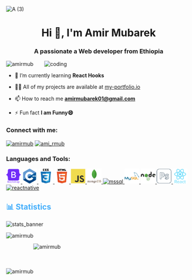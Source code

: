 ![A (3)](https://github.com/user-attachments/assets/1f73dd72-07c8-494e-b0ad-a0a0cf864610)


<h1 align="center">Hi 👋, I'm Amir Mubarek</h1>
<h3 align="center">A passionate a Web developer from Ethiopia</h3>
<img align="right" alt="coding" width="400px" src="https://as1.ftcdn.net/v2/jpg/10/04/21/54/1000_F_1004215499_v2M0f1XpEQuFJQyI8qy82N0oExck8gyS.jpg">

<p align="left"> <img src="https://komarev.com/ghpvc/?username=amirmub&label=Profile%20views&color=0e75b6&style=flat" alt="amirmub" /> </p>

- 🌱 I’m currently learning **React Hooks**

- 👨‍💻 All of my projects are available at [my-portfolio.io](https://my-portfolio.io)

- 📫 How to reach me **amirmubarek01@gmail.com**

- ⚡ Fun fact **I am Funny😄**

<h3 align="left">Connect with me:</h3>
<p align="left">
<a href="https://linkedin.com/in/amirmub" target="blank"><img align="center" src="https://raw.githubusercontent.com/rahuldkjain/github-profile-readme-generator/master/src/images/icons/Social/linked-in-alt.svg" alt="amirmub" height="30" width="40" /></a>
<a href="https://instagram.com/ami_rmub" target="blank"><img align="center" src="https://raw.githubusercontent.com/rahuldkjain/github-profile-readme-generator/master/src/images/icons/Social/instagram.svg" alt="ami_rmub" height="30" width="40" /></a>
</p>

<h3 align="left">Languages and Tools:</h3>
<p align="left"> <a href="https://getbootstrap.com" target="_blank" rel="noreferrer"> <img src="https://raw.githubusercontent.com/devicons/devicon/master/icons/bootstrap/bootstrap-plain-wordmark.svg" alt="bootstrap" width="40" height="40"/> </a> <a href="https://www.w3schools.com/cpp/" target="_blank" rel="noreferrer"> <img src="https://raw.githubusercontent.com/devicons/devicon/master/icons/cplusplus/cplusplus-original.svg" alt="cplusplus" width="40" height="40"/> </a> <a href="https://www.w3schools.com/css/" target="_blank" rel="noreferrer"> <img src="https://raw.githubusercontent.com/devicons/devicon/master/icons/css3/css3-original-wordmark.svg" alt="css3" width="40" height="40"/> </a> <a href="https://www.w3.org/html/" target="_blank" rel="noreferrer"> <img src="https://raw.githubusercontent.com/devicons/devicon/master/icons/html5/html5-original-wordmark.svg" alt="html5" width="40" height="40"/> </a> <a href="https://developer.mozilla.org/en-US/docs/Web/JavaScript" target="_blank" rel="noreferrer"> <img src="https://raw.githubusercontent.com/devicons/devicon/master/icons/javascript/javascript-original.svg" alt="javascript" width="40" height="40"/> </a> <a href="https://www.mongodb.com/" target="_blank" rel="noreferrer"> <img src="https://raw.githubusercontent.com/devicons/devicon/master/icons/mongodb/mongodb-original-wordmark.svg" alt="mongodb" width="40" height="40"/> </a> <a href="https://www.microsoft.com/en-us/sql-server" target="_blank" rel="noreferrer"> <img src="https://www.svgrepo.com/show/303229/microsoft-sql-server-logo.svg" alt="mssql" width="40" height="40"/> </a> <a href="https://www.mysql.com/" target="_blank" rel="noreferrer"> <img src="https://raw.githubusercontent.com/devicons/devicon/master/icons/mysql/mysql-original-wordmark.svg" alt="mysql" width="40" height="40"/> </a> <a href="https://nodejs.org" target="_blank" rel="noreferrer"> <img src="https://raw.githubusercontent.com/devicons/devicon/master/icons/nodejs/nodejs-original-wordmark.svg" alt="nodejs" width="40" height="40"/> </a> <a href="https://www.photoshop.com/en" target="_blank" rel="noreferrer"> <img src="https://raw.githubusercontent.com/devicons/devicon/master/icons/photoshop/photoshop-line.svg" alt="photoshop" width="40" height="40"/> </a> <a href="https://reactjs.org/" target="_blank" rel="noreferrer"> <img src="https://raw.githubusercontent.com/devicons/devicon/master/icons/react/react-original-wordmark.svg" alt="react" width="40" height="40"/> </a> <a href="https://reactnative.dev/" target="_blank" rel="noreferrer"> <img src="https://reactnative.dev/img/header_logo.svg" alt="reactnative" width="40" height="40"/> </a> </p>


<h2 style="color: #44AEFB">📊 Statistics</h2>



![stats_banner](https://user-images.githubusercontent.com/78341798/194534778-d662496c-ae00-4e8d-ae9b-b90912054e7f.gif)


  <p><img align="left" src="https://github-readme-streak-stats.herokuapp.com/?user=amirmub&" alt="amirmub"/></p>

  <p>&nbsp;<img align="left" style = "margin-top : 30px" src="https://github-readme-stats.vercel.app/api?username=amirmub&show_icons=true&locale=en" alt="amirmub" /></p>
    <br/>
    <br/>
    <br/>



    
  <p><img align="center" src="https://github-readme-stats.vercel.app/api/top-langs?username=amirmub&show_icons=true&locale=en&layout=compact" alt="amirmub" /></p>
